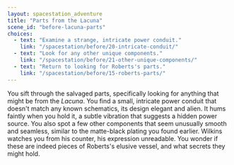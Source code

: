 ```yaml
---
layout: spacestation_adventure
title: "Parts from the Lacuna"
scene_id: "before-lacuna-parts"
choices:
  - text: "Examine a strange, intricate power conduit."
    link: "/spacestation/before/20-intricate-conduit/"
  - text: "Look for any other unique components."
    link: "/spacestation/before/21-other-unique-components/"
  - text: "Return to looking for Roberts's parts."
    link: "/spacestation/before/15-roberts-parts/"
---
```


You sift through the salvaged parts, specifically looking for anything that might be from the *Lacuna*. You find a small, intricate power conduit that doesn't match any known schematics, its design elegant and alien. It hums faintly when you hold it, a subtle vibration that suggests a hidden power source. You also spot a few other components that seem unusually smooth and seamless, similar to the matte-black plating you found earlier. Wilkins watches you from his counter, his expression unreadable. You wonder if these are indeed pieces of Roberts's elusive vessel, and what secrets they might hold.
